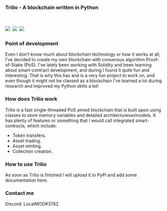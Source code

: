 <h3>Trilio - A blockchain written in Python</h3>
<h1><img src="https://img.shields.io/badge/license-MIT-green"> <img src="https://img.shields.io/badge/python-v3.9-green"> <img src="https://img.shields.io/badge/category-blockchain-green">
</h1>

<h3>Point of development</h3>
<p>Even I don't know much about blockchain technology or how it works at all, I've decided to create my own blockchain with consensus algorithm Proof-of-Stake (PoS). I've lately been working with Solidity and been learning about smart-contract development, and during I found it quite fun and interesting. That is why this has and is a very fun project to work on, and even though it might not be classed as a blockchain I've learned a lot during research and improved my Python skills a lot!</p>
<h3>How does Trilio work</h3>
<p>Trilio is a fast single-threaded PoS aimed blockchain that is built upon using classes to store memory variables and detailed architecturesw/models.
It has plenty of features or something that I would call integrated smart-contracts, which include:</p>
<ul>
<li>Token transfers.</li>
<li>Asset trading.</li>
<li>Asset minting.</li>
<li>Collection creation.</li>
</ul>

<h3>How to use Trilio</h3>
<p>As soon as Trilio is finished I will upload it to PyPi and add some documentation here.</p>

<h3>Contact me</h3>
Discord: LocalMOD#3782

